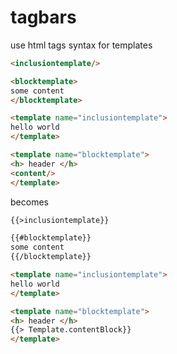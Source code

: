 # tagbars
use html tags syntax for templates

```html
<inclusiontemplate/>

<blocktemplate>
some content
</blocktemplate>

<template name="inclusiontemplate">
hello world
</template>

<template name="blocktemplate">
<h> header </h>
<content/>
</template>
```
becomes

```html
{{>inclusiontemplate}}

{{#blocktemplate}}
some content
{{/blocktemplate}}

<template name="inclusiontemplate">
hello world
</template>

<template name="blocktemplate">
<h> header </h>
{{> Template.contentBlock}}
</template>
```

